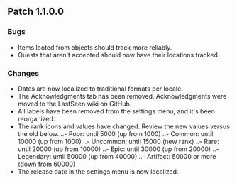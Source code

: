## Patch 1.1.0.0
### Bugs
- Items looted from objects should track more reliably.
- Quests that aren't accepted should now have their locations tracked.

### Changes
- Dates are now localized to traditional formats per locale.
- The Acknowledgments tab has been removed. Acknowledgments were moved to the LastSeen wiki on GitHub.
- All labels have been removed from the settings menu, and it's been reorganized.
- The rank icons and values have changed. Review the new values versus the old below.
..- Poor: until 5000 (up from 1000)
..- Common: until 10000 (up from 1000)
..- Uncommon: until 15000 (new rank)
..- Rare: until 20000 (up from 10000)
..- Epic: until 30000 (up from 20000)
..- Legendary: until 50000 (up from 40000)
..- Artifact: 50000 or more (down from 60000)
- The release date in the settings menu is now localized.
